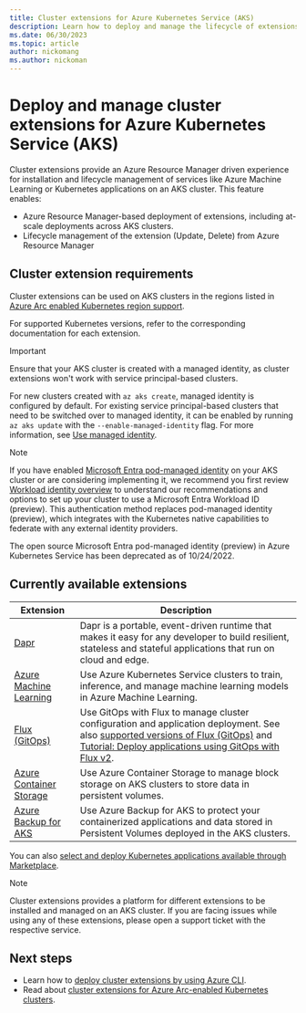 ```yaml
---
title: Cluster extensions for Azure Kubernetes Service (AKS)
description: Learn how to deploy and manage the lifecycle of extensions on Azure Kubernetes Service (AKS)
ms.date: 06/30/2023
ms.topic: article
author: nickomang
ms.author: nickoman
---
```


# Deploy and manage cluster extensions for Azure Kubernetes Service (AKS)

Cluster extensions provide an Azure Resource Manager driven experience for installation and lifecycle management of services like Azure Machine Learning or Kubernetes applications on an AKS cluster. This feature enables:

* Azure Resource Manager-based deployment of extensions, including at-scale deployments across AKS clusters.
* Lifecycle management of the extension (Update, Delete) from Azure Resource Manager

## Cluster extension requirements

Cluster extensions can be used on AKS clusters in the regions listed in [Azure Arc enabled Kubernetes region support][arc-k8s-regions].

For supported Kubernetes versions, refer to the corresponding documentation for each extension.

> [!IMPORTANT]
> Ensure that your AKS cluster is created with a managed identity, as cluster extensions won't work with service principal-based clusters.
>
> For new clusters created with `az aks create`, managed identity is configured by default. For existing service principal-based clusters that need to be switched over to managed identity, it can be enabled by running `az aks update` with the `--enable-managed-identity` flag. For more information, see [Use managed identity][use-managed-identity].

> [!NOTE]
> If you have enabled [Microsoft Entra pod-managed identity][use-azure-ad-pod-identity] on your AKS cluster or are considering implementing it,
> we recommend you first review [Workload identity overview][workload-identity-overview] to understand our
> recommendations and options to set up your cluster to use a Microsoft Entra Workload ID (preview).
> This authentication method replaces pod-managed identity (preview), which integrates with the Kubernetes native capabilities
> to federate with any external identity providers.
>
> The open source Microsoft Entra pod-managed identity (preview) in Azure Kubernetes Service has been deprecated as of 10/24/2022.

## Currently available extensions

| Extension | Description |
| --------- | ----------- |
| [Dapr][dapr-overview] | Dapr is a portable, event-driven runtime that makes it easy for any developer to build resilient, stateless and stateful applications that run on cloud and edge. |
| [Azure Machine Learning][azure-ml-overview] | Use Azure Kubernetes Service clusters to train, inference, and manage machine learning models in Azure Machine Learning. |
| [Flux (GitOps)][gitops-overview] | Use GitOps with Flux to manage cluster configuration and application deployment. See also [supported versions of Flux (GitOps)][gitops-support] and [Tutorial: Deploy applications using GitOps with Flux v2][gitops-tutorial].|
| [Azure Container Storage](../storage/container-storage/container-storage-introduction.md) | Use Azure Container Storage to manage block storage on AKS clusters to store data in persistent volumes. |
| [Azure Backup for AKS](../backup/azure-kubernetes-service-backup-overview.md) | Use Azure Backup for AKS to protect your containerized applications and data stored in Persistent Volumes deployed in the AKS clusters. |

You can also [select and deploy Kubernetes applications available through Marketplace](deploy-marketplace.md).

> [!NOTE]
> Cluster extensions provides a platform for different extensions to be installed and managed on an AKS cluster. If you are facing issues while using any of these extensions, please open a support ticket with the respective service.

## Next steps

* Learn how to [deploy cluster extensions by using Azure CLI](deploy-extensions-az-cli.md).
* Read about [cluster extensions for Azure Arc-enabled Kubernetes clusters][arc-k8s-extensions].

<!-- LINKS -->
<!-- INTERNAL -->
[arc-k8s-extensions]: ../azure-arc/kubernetes/conceptual-extensions.md
[azure-ml-overview]: ../machine-learning/how-to-attach-kubernetes-anywhere.md
[dapr-overview]: ./dapr.md
[gitops-overview]: ../azure-arc/kubernetes/conceptual-gitops-flux2.md
[gitops-support]: ../azure-arc/kubernetes/extensions-release.md#flux-gitops
[gitops-tutorial]: ../azure-arc/kubernetes/tutorial-use-gitops-flux2.md
[k8s-extension-reference]: /cli/azure/k8s-extension
[use-managed-identity]: ./use-managed-identity.md
[workload-identity-overview]: workload-identity-overview.md
[use-azure-ad-pod-identity]: use-azure-ad-pod-identity.md

<!-- EXTERNAL -->
[arc-k8s-regions]: https://azure.microsoft.com/global-infrastructure/services/?products=azure-arc&regions=all
